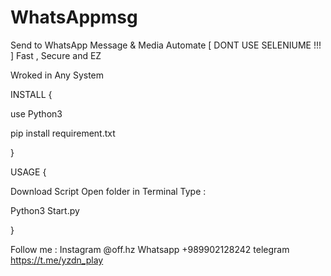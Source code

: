 # WhatsAppmsg
Send to WhatsApp Message &amp; Media  Automate [ DONT USE SELENIUME !!! ]  Fast , Secure and EZ 

Wroked in Any System

INSTALL {

use Python3 

pip install requirement.txt

}

USAGE {


Download Script 
Open folder in Terminal
Type :

Python3 Start.py


}


Follow me : 
Instagram @off.hz
Whatsapp +989902128242
telegram https://t.me/yzdn_play
